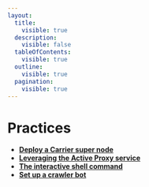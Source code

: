 ```yaml
---
layout:
  title:
    visible: true
  description:
    visible: false
  tableOfContents:
    visible: true
  outline:
    visible: true
  pagination:
    visible: true
---
```


# Practices

* [**Deploy a Carrier super node**](deploying-super-node.md)
* [**Leveraging the Active Proxy service** ](leveraging-active-proxy-service.md)
* [**The interactive shell command**](the-interactive-shell-command.md)
* [**Set up a crawler bot**](set-up-a-crawler-bot.md)
